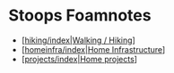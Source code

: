 # Stoops Foamnotes
- [[hiking/index|Walking / Hiking]]
- [[homeinfra/index|Home Infrastructure]]
- [[projects/index|Home projects]]




[//begin]: # "Autogenerated link references for markdown compatibility"
[hiking/index|Walking / Hiking]: hiking/index "Hiking"
[homeinfra/index|Home Infrastructure]: homeinfra/index "Home IT Infrastructure documentation"
[projects/index|Home projects]: homeinfra/Projects/index "Personal projects on Home Infra"
[//end]: # "Autogenerated link references"
